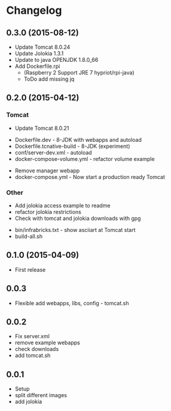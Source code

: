 # Changelog

## 0.3.0 (2015-08-12)

* Update Tomcat 8.0.24
* Update Jolokia 1.3.1
* Update to java OPENJDK 1.8.0_66
* Add Dockerfile.rpi
  * (Raspberry 2 Support JRE 7 hypriot/rpi-java)
  * ToDo add missing jq

## 0.2.0 (2015-04-12)

### Tomcat
* Update Tomcat 8.0.21
+ Dockerfile.dev - 8-JDK with webapps and autoload
+ Dockerfile.tcnative-build - 8-JDK (experiment)
+ conf/server-dev.xml - autoload
+ docker-compose-volume.yml - refactor volume example
* Remove manager webapp
* docker-compose.yml - Now start a production ready Tomcat

### Other
* Add jolokia access example to readme
* refactor jolokia restrictions
* Check with tomcat and jolokia downloads with gpg
+ bin/infrabricks.txt - show asciiart at Tomcat start
+ build-all.sh

## 0.1.0 (2015-04-09)

* First release

## 0.0.3

* Flexible add webapps, libs, config - tomcat.sh

## 0.0.2

* Fix server.xml
* remove example webapps
* check downloads
* add tomcat.sh

## 0.0.1

* Setup
* split different images
* add jolokia
